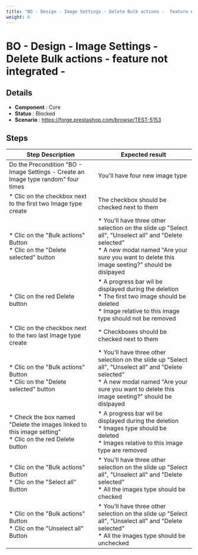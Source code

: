 ```yaml
---
title: "BO - Design - Image Settings - Delete Bulk actions -  feature not integrated -"
weight: 6
---
```


# BO - Design - Image Settings - Delete Bulk actions -  feature not integrated -
## Details
* **Component** : Core
* **Status** : Blocked
* **Scenario** : https://forge.prestashop.com/browse/TEST-5153

## Steps
| Step Description | Expected result |
| ----- | ----- |
| Do the Precondition "BO - Image Settings - Create an Image type random" four times | You'll have four new image type |
| * Clic on the checkbox next to the first two Image type create | The checkbox should be checked next to them |
| * Clic on the "Bulk actions" Button<br> * Clic on the "Delete selected" button | * You'll have three other selection on the slide up "Select all", "Unselect all" and "Delete selected"<br> * A new modal named "Are your sure you want to delete this image seeting?" should be dislpayed |
| * Clic on the red Delete button | * A progress bar wil be displayed during the deletion <br> * The first two image should be deleted<br> * Image relative to this image type should not be removed |
| * Clic on the checkbox next to the two last Image type create | * Checkboxes should be checked next to them |
| * Clic on the "Bulk actions" Button<br> * Clic on the "Delete selected" button | * You'll have three other selection on the slide up "Select all", "Unselect all" and "Delete selected"<br> * A new modal named "Are your sure you want to delete this image seeting?" should be dislpayed |
| * Check the box named "Delete the images linked to this image setting"<br> * Clic on the red Delete button | * A progress bar wil be displayed during the deletion <br> * Images type should be deleted<br> * Images relative to this image type are removed |
| * Clic on the "Bulk actions" Button <br> * Clic on the "Select all" Button | * You'll have three other selection on the slide up "Select all", "Unselect all" and "Delete selected"<br> * All the images type should be checked |
| * Clic on the "Bulk actions" Button <br> * Clic on the "Unselect all" Button | * You'll have three other selection on the slide up "Select all", "Unselect all" and "Delete selected"<br> * All the images type should be unchecked |
